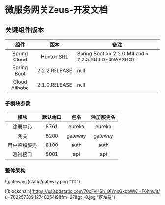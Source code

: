# 微服务网关Zeus-开发文档
## 关键组件版本

 组件 | 版本 | 备注 
 :----: | :----: | ---- 
Spring Cloud|Hoxton.SR1|Spring Boot >= 2.2.0.M4 and < 2.2.5.BUILD-SNAPSHOT
Spring Boot|2.2.2.RELEASE|null
Cloud Alibaba|2.1.0.RELEASE|null

### 子模块参数

模块|默认端口|包名|注册服务名
 :----: | :----: | :----: | :----:
注册中心|8761|eureka|eureka
网关|8200|gateway|gateway
用户鉴权服务|8100|auth|auth
测试接口|8001|api|api

### 整体架构

![gateway] (static/gateway.png "111")

![blockchain](https://ss0.bdstatic.com/70cFvHSh_Q1YnxGkpoWK1HF6hhy/it/
u=702257389,1274025419&fm=27&gp=0.jpg "区块链")


